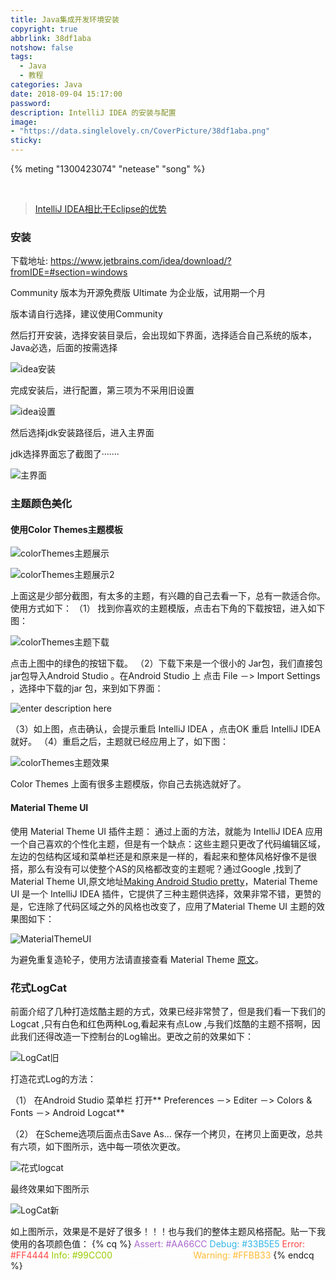 ```yaml
---
title: Java集成开发环境安装
copyright: true
abbrlink: 38df1aba
notshow: false
tags:
  - Java
  - 教程
categories: Java
date: 2018-09-04 15:17:00
password:
description: IntelliJ IDEA 的安装与配置
image:
- "https://data.singlelovely.cn/CoverPicture/38df1aba.png"
sticky:
---
```



{% meting "1300423074" "netease" "song" %}

 &emsp;
 &emsp;
 &emsp;
>[IntelliJ IDEA相比于Eclipse的优势](https://blog.csdn.net/XuNeely/article/details/78943085)


### 安装 

<span id="font-blue">下载地址: </span>https://www.jetbrains.com/idea/download/?fromIDE=#section=windows

Community 版本为开源免费版
Ultimate  为企业版，试用期一个月

<div class="note success"><p>版本请自行选择，建议使用<span id="inline-yellow">Community</span> </p></div>

然后打开安装，选择安装目录后，会出现如下界面，选择适合自己系统的版本，Java必选，后面的按需选择

![idea安装](https://data.singlelovely.cn/xsj/2018/9/4/idea安装.png)

完成安装后，进行配置，第三项为不采用旧设置

![idea设置](https://data.singlelovely.cn/xsj/2018/9/4/idea设置.png)

然后选择jdk安装路径后，进入主界面

jdk选择界面忘了截图了·······

![主界面](https://data.singlelovely.cn/xsj/2018/9/4/idea界面.png)

### 主题颜色美化

#### 使用Color Themes主题模板


![colorThemes主题展示](https://data.singlelovely.cn/xsj/2018/9/4/colorThemes主题展示.png)

![colorThemes主题展示2](https://data.singlelovely.cn/xsj/2018/9/4/colorThemes主题展示2.png)


上面这是少部分截图，有太多的主题，有兴趣的自己去看一下，总有一款适合你。
使用方式如下：
（1） 找到你喜欢的主题模版，点击右下角的下载按钮，进入如下图：

![colorThemes主题下载](https://data.singlelovely.cn/xsj/2018/9/4/colorThemes主题下载.png)

点击上图中的绿色的按钮下载。
（2）下载下来是一个很小的 Jar包，我们直接包jar包导入Android Studio 。在Android Studio 上 点击 File －> Import Settings ，选择中下载的jar 包，来到如下界面：

![enter description here](https://data.singlelovely.cn/xsj/2018/9/4/安装主题.png)

（3）如上图，点击确认，会提示重启 IntelliJ IDEA  ，点击OK 重启 IntelliJ IDEA 就好。
（4）重启之后，主题就已经应用上了，如下图：

![colorThemes主题效果](https://data.singlelovely.cn/xsj/2018/9/4/colorThemes主题效果.png)


Color Themes 上面有很多主题模版，你自己去挑选就好了。

#### Material Theme UI

使用 Material Theme UI 插件主题：
通过上面的方法，就能为 IntelliJ IDEA 应用一个自己喜欢的个性化主题，但是有一个缺点：这些主题只更改了代码编辑区域，左边的包结构区域和菜单栏还是和原来是一样的，看起来和整体风格好像不是很搭，那么有没有可以使整个AS的风格都改变的主题呢？通过Google ,找到了Material Theme UI,原文地址[Making Android Studio pretty](https://meedamian.com/post/deuglifying-android-studio/)，Material Theme UI 是一个 IntelliJ IDEA 插件，它提供了三种主题供选择，效果非常不错，更赞的是，它连除了代码区域之外的风格也改变了，应用了Material Theme UI 主题的效果图如下：
 
![MaterialThemeUI](https://data.singlelovely.cn/xsj/2018/9/4/MaterialThemeUI.png)

为避免重复造轮子，使用方法请直接查看 Material Theme <span id ="font-green">[原文](https://meedamian.com/post/deuglifying-android-studio/)。

### 花式LogCat

前面介绍了几种打造炫酷主题的方式，效果已经非常赞了，但是我们看一下我们的Logcat ,只有白色和红色两种Log,看起来有点Low ,与我们炫酷的主题不搭啊，因此我们还得改造一下控制台的Log输出。更改之前的效果如下：

![LogCat旧](https://data.singlelovely.cn/xsj/2018/9/4/LogCat旧.png)

<p id="div-border-left-purple">打造花式Log的方法：</p>
（1） 在Android Studio 菜单栏 打开** Preferences －> Editer －> Colors & Fonts －> Android Logcat**

（2） 在Scheme选项后面点击Save As... 保存一个拷贝，在拷贝上面更改，总共有六项，如下图所示，选中每一项依次更改。

![花式logcat](https://data.singlelovely.cn/xsj/2018/9/4/花式logcat.png)

最终效果如下图所示

![LogCat新](https://data.singlelovely.cn/xsj/2018/9/4/LogCat新.png)

如上图所示，效果是不是好了很多！！！也与我们的整体主题风格搭配。贴一下我使用的各项颜色值：
{% cq %}
<font color = "#AA66CC">Assert: #AA66CC</font>
<font color = "#33B5E5">Debug: #33B5E5</font>
<font color = "#FF4444">Error: #FF4444</font>
<font color = "#99CC00">Info: #99CC00</font>
<font color = "#FFFFFF">Verbose: #FFFFFF</font>
<font color = "#FFBB33">Warning: #FFBB33</font>
{% endcq %}